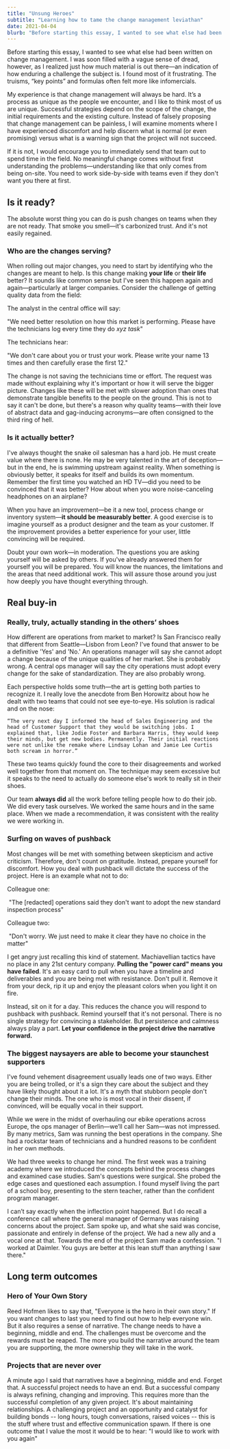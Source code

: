 ```yaml
---
title: "Unsung Heroes"
subtitle: "Learning how to tame the change management leviathan"
date: 2021-04-04
blurb: "Before starting this essay, I wanted to see what else had been written on change management. I was soon filled with a vague sense of dread, however, as I realized just how much material"
---
```


Before starting this essay, I wanted to see what else had been written on change management. I was soon filled with a vague sense of dread, however, as I realized just how much material is out there—an indication of how enduring a challenge the subject is. I found most of it frustrating. The truisms, “key points” and formulas often felt more like infomercials.

My experience is that change management will always be hard. It’s a process as unique as the people we encounter, and I like to think most of us are unique. Successful strategies depend on the scope of the change, the initial requirements and the existing culture. Instead of falsely proposing that change management can be painless, I will examine moments where I have experienced discomfort and help discern what is normal (or even promising) versus what is a warning sign that the project will not succeed. 

If it is not, I would encourage you to immediately send that team out to spend time in the field. No meaningful change comes without first understanding the problems—understanding like that only comes from being on-site. You need to work side-by-side with teams even if they don't want you there at first.


## Is it ready?

The absolute worst thing you can do is push changes on teams when they are not ready. That smoke you smell—it's carbonized trust. And it's not easily regained.


### Who are the changes serving?

When rolling out major changes, you need to start by identifying who the changes are meant to help. Is this change making **your life** or **their life** better? It sounds like common sense but I've seen this happen again and again—particularly at larger companies. Consider the challenge of getting quality data from the field:

 The analyst in the central office will say:

 "We need better resolution on how this market is performing. Please have the technicians log every time they do _xyz task_"

 The technicians hear:

 "We don't care about you or trust your work. Please write your name 13 times and then carefully erase the first 12."

The change is not saving the technicians time or effort. The request was made without explaining why it's important or how it will serve the bigger picture. Changes like these will be met with slower adoption than ones that demonstrate tangible benefits to the people on the ground. This is not to say it can't be done, but there's a reason why quality teams—with their love of abstract data and gag-inducing acronyms—are often consigned to the third ring of hell. 


### Is it actually better?

I've always thought the snake oil salesman has a hard job. He must create value where there is none. He may be very talented in the art of deception—but in the end, he is swimming upstream against reality. When something is obviously better, it speaks for itself and builds its own momentum. Remember the first time you watched an HD TV—did you need to be convinced that it was better? How about when you wore noise-canceling headphones on an airplane? 

When you have an improvement—be it a new tool, process change or inventory system—**it should be measurably better**. A good exercise is to imagine yourself as a product designer and the team as your customer. If the improvement  provides a better experience for your user, little convincing will be required. 

Doubt your own work—in moderation. The questions you are asking yourself will be asked by others. If you've already answered them for yourself you will be prepared. You will know the nuances, the limitations and the areas that need additional work. This will assure those around you just how deeply you have thought everything through. 


## Real buy-in


### Really, truly, actually standing in the others’ shoes

How different are operations from market to market? Is San Francisco really that different from Seattle—Lisbon from Leon? I've found that answer to be a definitive 'Yes' and 'No.' An operations manager will say she cannot adopt a change because of the unique qualities of her market. She is probably wrong. A central ops manager will say the city operations must adopt every change for the sake of standardization. They are also probably wrong. 

Each perspective holds some truth—the art is getting both parties to recognize it. I really love the anecdote from Ben Horowitz about how he dealt with two teams that could not see eye-to-eye. His solution is radical and on the nose:

`“The very next day I informed the head of Sales Engineering and the head of Customer Support that they would be switching jobs. I explained that, like Jodie Foster and Barbara Harris, they would keep their minds, but get new bodies. Permanently. Their initial reactions were not unlike the remake where Lindsay Lohan and Jamie Lee Curtis both scream in horror.”`

These two teams quickly found the core to their disagreements and worked well together from that moment on. The technique may seem excessive but it speaks to the need to actually do someone else's work to really sit in their shoes. 

Our team **always did** all the work before telling people how to do their job. We did every task ourselves. We worked the same hours and in the same place. When we made a recommendation, it was consistent with the reality we were working in.


### Surfing on waves of pushback

Most changes will be met with something between skepticism and active criticism. Therefore, don't count on gratitude. Instead, prepare yourself for discomfort. How you deal with pushback will dictate the success of the project. Here is an example what not to do:

Colleague one:

​	"The [redacted] operations said they don't want to adopt the new standard inspection process"

Colleague two:

​	"Don't worry. We just need to make it clear they have no choice in the matter"

I get angry just recalling this kind of statement. Machiavellian tactics have no place in any 21st century company. **Pulling the "power card" means you have failed**. It's an easy card to pull when you have a timeline and deliverables and you are being met with resistance. Don't pull it. Remove it from your deck, rip it up and enjoy the pleasant colors when you light it on fire. 

Instead, sit on it for a day. This reduces the chance you will respond to pushback with pushback. Remind yourself that it's not personal. There is no single strategy for convincing a stakeholder. But persistence and calmness always play a part. **Let your confidence in the project drive the narrative forward.** 


### The biggest naysayers are able to become your staunchest supporters

I've found vehement disagreement usually leads one of two ways. Either you are being trolled, or it's a sign they care about the subject and they have likely thought about it a lot. It's a myth that stubborn people don't change their minds. The one who is most vocal in their dissent, if convinced, will be equally vocal in their support. 

While we were in the midst of overhauling our ebike operations across Europe, the ops manager of Berlin—we’ll call her Sam—was not impressed. By many metrics, Sam was running the best operations in the company. She had a rockstar team of technicians and a hundred reasons to be confident in her own methods. 

We had three weeks to change her mind. The first week was a training academy where we introduced the concepts behind the process changes and examined case studies. Sam's questions were surgical. She probed the edge cases and questioned each assumption. I found myself living the part of a school boy, presenting to the stern teacher, rather than the confident program manager. 

I can’t say exactly when the inflection point happened. But I do recall a conference call where the general manager of Germany was raising concerns about the project. Sam spoke up, and what she said was concise, passionate and entirely in defense of the project. We had a new ally and a vocal one at that. Towards the end of the project Sam made a confession. "I worked at Daimler. You guys are better at this lean stuff than anything I saw there."


## Long term outcomes


### Hero of Your Own Story

Reed Hofmen likes to say that, "Everyone is the hero in their own story." If you want changes to last you need to find out how to help everyone win. But it also requires a sense of narrative. The change needs to have a beginning, middle and end. The challenges must be overcome and the rewards must be reaped. The more you build the narrative around the team you are supporting, the more ownership they will take in the work. 


### Projects that are never over

A minute ago I said that narratives have a beginning, middle and end. Forget that. A successful project needs to have an end. But a successful company is always refining, changing and improving. This requires more than the successful completion of any given project. It's about maintaining relationships. A challenging project and an opportunity and catalyst for building bonds -- long hours, tough conversations, raised voices -- this is the stuff where trust and effective communication spawn. If there is one outcome that I value the most it would be to hear: "I would like to work with you again"
